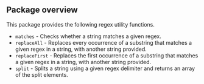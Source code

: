 ## Package overview

This package provides the following regex utility functions. 

* `matches` - Checks whether a string matches a given regex.
* `replaceAll` - Replaces every occurrence of a substring that matches a given regex in a string, with another string provided.
* `replaceFirst` - Replaces the first occurrence of a substring that matches a given regex in a string, with another string provided.
* `split` - Splits a string using a given regex delimiter and returns an array of the split elements.                     
